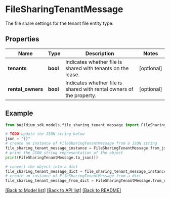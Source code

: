 # FileSharingTenantMessage

The file share settings for the tenant file entity type.

## Properties

Name | Type | Description | Notes
------------ | ------------- | ------------- | -------------
**tenants** | **bool** | Indicates whether file is shared with tenants on the lease. | [optional] 
**rental_owners** | **bool** | Indicates whether file is shared with rental owners of the property. | [optional] 

## Example

```python
from buildium_sdk.models.file_sharing_tenant_message import FileSharingTenantMessage

# TODO update the JSON string below
json = "{}"
# create an instance of FileSharingTenantMessage from a JSON string
file_sharing_tenant_message_instance = FileSharingTenantMessage.from_json(json)
# print the JSON string representation of the object
print(FileSharingTenantMessage.to_json())

# convert the object into a dict
file_sharing_tenant_message_dict = file_sharing_tenant_message_instance.to_dict()
# create an instance of FileSharingTenantMessage from a dict
file_sharing_tenant_message_from_dict = FileSharingTenantMessage.from_dict(file_sharing_tenant_message_dict)
```
[[Back to Model list]](../README.md#documentation-for-models) [[Back to API list]](../README.md#documentation-for-api-endpoints) [[Back to README]](../README.md)


